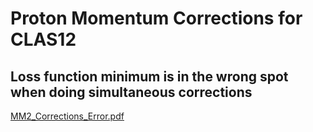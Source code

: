 # Proton Momentum Corrections for CLAS12


## Loss function minimum is in the wrong spot when doing simultaneous corrections

[MM2_Corrections_Error.pdf](MM2_Corrections_Error.pdf)

<!-- Loss function:
$$
J = \mathbb{E}\left[ \left(MM^2_{\pi_0} - MM^2_{pred}\right)^2\right]
$$

In practice I use: (equivalent to changing learning rate)
$$
J = \mathbb{E}\left[ \left(1 - \frac{MM^2_{pred}}{MM^2_{\pi_0}}\right)^2\right]
$$

$$
\pi_0 = beam + targ - e' - p' \\
MM^2 = (beam + targ - e' - p')^2
$$

$$
eE1' = \sqrt{(c1*ex')^2 + (c1*ey')^2 + (c1*ez')^2 + eM^2)}\\
pE2' = \sqrt{(c1*ex')^2 + (c1*ey')^2 + (c1*ez')^2 + eM^2)}\\
$$

$$
E = eE + pE - eE1'   - pE2'\\
x = ex + px - c1*ex' - c2*px'\\
y = ey + py - c1*ey' - c2*py'\\
z = ez + pz - c1*ez' - c2*pz'\\
$$


if c1, c2 = 0, 0:
$$
E = eE + pM - 0 - pM\\
x =  0 +  0 - 0 - 0\\
y =  0 +  0 - 0 - 0\\
z = eE +  0 - 0 - 0\\

MM^2 = ( eE )^2 - ( eE )^2 = 0\\
MM^2_{\pi_0} = 0.138^2 = 0.019044
$$

With the data:
* c1,c2=0,0 - $MM^2$ error: 0.0009 $GeV^2$ (0.03 $GeV$)
* c1,c2=1,1 - $MM^2$ error: 0.007 $GeV^2$ (0.08 $GeV$) -->

<!-- ---
# Archive

The neural network predicts $\Delta \log(\text{proton}_P)$, uses a custom layer to calculte $\text{MM}^2$, then simultaneously minimizes $\Delta \log(\text{proton}_P)$ and $\Delta \text{MM}^2$. (see the image at the bottom)
* Using $\log(\text{proton}_P)$ transforms the input and output distributions to pseudo-Gaussian.
* Bad exploding gradient problem -> use Adam/RMSprop with small learning_rate or SGD with clipnorm/clipval

```python
X = [ log(ele_P), ele_Theta, ele_Phi, log(bad_pro_P), bad_pro_Theta, bad_pro_Phi, log(bad_Q2), log(bad_t) ]
y = [ log(good_pro_P) - log(bad_pro_P), good_mm2 - bad_mm2 ]
```

## Performance:
* [Analysis.ipynb](analysis.ipynb)

## Feature Importances From a High Variance Random Forest:
> Using a random forest I got a better validation MSE without any regularization/tuning, might be good to test some other models too.
* 32.8% - bad_pro_Theta 
* 15.6% - log(bad_t) 
* 13.6% - bad_pro_P 
* 09.8% - log(q2) 
* 09.6% - ele_P 
* 06.7% - bad_pro_Phi 
* 06.4% - ele_Phi 
* 05.5% - ele_Theta 



## Model Summary:
```
Model: "model"
__________________________________________________________________________________________________
 Layer (type)                   Output Shape         Param #     Connected to                     
==================================================================================================
 input_1 (InputLayer)           [(None, 8)]          0           []                               
                                                                                                  
 batch_normalization (BatchNorm  (None, 8)           32          ['input_1[0][0]']                
 alization)                                                                                       
                                                                                                  
 dense (Dense)                  (None, 417)          3753        ['batch_normalization[0][0]']    
                                                                                                  
 activation (Activation)        (None, 417)          0           ['dense[0][0]']                  
                                                                                                  
 batch_normalization_1 (BatchNo  (None, 417)         1668        ['activation[0][0]']             
 rmalization)                                                                                     
                                                                                                  
 dense_1 (Dense)                (None, 417)          174306      ['batch_normalization_1[0][0]']  
                                                                                                  
 activation_1 (Activation)      (None, 417)          0           ['dense_1[0][0]']                
                                                                                                  
 batch_normalization_2 (BatchNo  (None, 417)         1668        ['activation_1[0][0]']           
 rmalization)                                                                                     
                                                                                                  
 dense_2 (Dense)                (None, 417)          174306      ['batch_normalization_2[0][0]']  
                                                                                                  
 activation_2 (Activation)      (None, 417)          0           ['dense_2[0][0]']                
                                                                                                  
 batch_normalization_3 (BatchNo  (None, 417)         1668        ['activation_2[0][0]']           
 rmalization)                                                                                     
                                                                                                  
 dense_3 (Dense)                (None, 417)          174306      ['batch_normalization_3[0][0]']  
                                                                                                  
 activation_3 (Activation)      (None, 417)          0           ['dense_3[0][0]']                
                                                                                                  
 batch_normalization_4 (BatchNo  (None, 417)         1668        ['activation_3[0][0]']           
 rmalization)                                                                                     
                                                                                                  
 dense_4 (Dense)                (None, 417)          174306      ['batch_normalization_4[0][0]']  
                                                                                                  
 activation_4 (Activation)      (None, 417)          0           ['dense_4[0][0]']                
                                                                                                  
 batch_normalization_5 (BatchNo  (None, 417)         1668        ['activation_4[0][0]']           
 rmalization)                                                                                     
                                                                                                  
 dense_5 (Dense)                (None, 417)          174306      ['batch_normalization_5[0][0]']  
                                                                                                  
 activation_5 (Activation)      (None, 417)          0           ['dense_5[0][0]']                
                                                                                                  
 batch_normalization_6 (BatchNo  (None, 417)         1668        ['activation_5[0][0]']           
 rmalization)                                                                                     
                                                                                                  
 dense_6 (Dense)                (None, 417)          174306      ['batch_normalization_6[0][0]']  
                                                                                                  
 activation_6 (Activation)      (None, 417)          0           ['dense_6[0][0]']                
                                                                                                  
 batch_normalization_7 (BatchNo  (None, 417)         1668        ['activation_6[0][0]']           
 rmalization)                                                                                     
                                                                                                  
 dense_7 (Dense)                (None, 417)          174306      ['batch_normalization_7[0][0]']  
                                                                                                  
 activation_7 (Activation)      (None, 417)          0           ['dense_7[0][0]']                
                                                                                                  
 batch_normalization_8 (BatchNo  (None, 417)         1668        ['activation_7[0][0]']           
 rmalization)                                                                                     
                                                                                                  
 P (Dense)                      (None, 1)            418         ['batch_normalization_8[0][0]']  
                                                                                                  
 CalcMM2 (Lambda)               (None, 2)            0           ['input_1[0][0]',                
                                                                  'P[0][0]']                      
                                                                                                  
==================================================================================================
Total params: 1,237,689
Trainable params: 1,231,001
Non-trainable params: 6,688
__________________________________________________________________________________________________
```

![best model plot](models/best_model.png)
 -->
